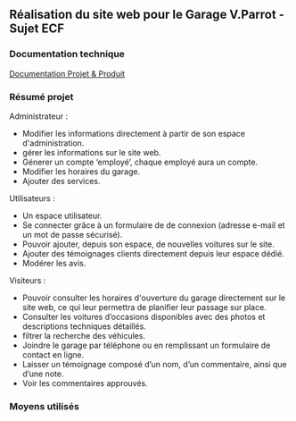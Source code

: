 ## Réalisation du site web pour le Garage V.Parrot - Sujet ECF

### Documentation technique
[Documentation Projet & Produit](https://drive.google.com/file/d/1o0VvY3jIFeQvIS6X6T_BDGIFG9_9pRp2/view?usp=sharing)

### Résumé projet
Administrateur : 
- Modifier les informations directement à partir de son espace d'administration.
- gérer les informations sur le site web.
- Génerer un compte ‘employé’, chaque employé aura un compte.
- Modifier les horaires du garage.
- Ajouter des services.

Utilisateurs :
- Un espace utilisateur.
- Se connecter grâce à un formulaire de de connexion (adresse e-mail et un mot de passe sécurisé).
- Pouvoir ajouter, depuis son espace, de nouvelles voitures sur le site.
- Ajouter des témoignages clients directement depuis leur espace dédié.
- Modérer les avis.

Visiteurs :
- Pouvoir consulter les horaires d'ouverture du garage directement sur le site web, ce qui leur permettra de planifier leur passage sur place.
- Consulter les voitures d’occasions disponibles avec des photos et descriptions techniques détaillés.
- filtrer la recherche des véhicules.
- Joindre le garage par téléphone ou en remplissant un formulaire de contact en ligne.
- Laisser un témoignage composé d’un nom, d’un commentaire, ainsi que d’une note.
- Voir les commentaires approuvés.

### Moyens utilisés

